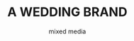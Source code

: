 ---
layout: gallery
title: A WEDDING BRAND
subtitle: mixed media
permalink: /illustration10/
desc: Fashion Illustration.
pickerImage: /imgs/illustration/wedding-brand/shoe-frame-thumb.jpg
images:
  - desktop: /imgs/illustration/wedding-brand/desktop/peticoats-dt.jpg
    mobile: /imgs/illustration/wedding-brand/mobile/peticoats-m.jpg
    caption: fashion illustration
  - desktop: /imgs/illustration/wedding-brand/desktop/dress-label-dt.jpg
    mobile: /imgs/illustration/wedding-brand/mobile/dress-label-m.jpg
    caption: fashion illustration
  - desktop: /imgs/illustration/wedding-brand/desktop/shoe-frame-dt.jpg
    mobile: /imgs/illustration/wedding-brand/mobile/shoe-frame-m.jpg
    caption: fashion illustration
  - desktop: /imgs/illustration/wedding-brand/desktop/dress-negative-dt.jpg
    mobile: /imgs/illustration/wedding-brand/mobile/dress-negative-m.jpg
    caption: fashion illustration
---
